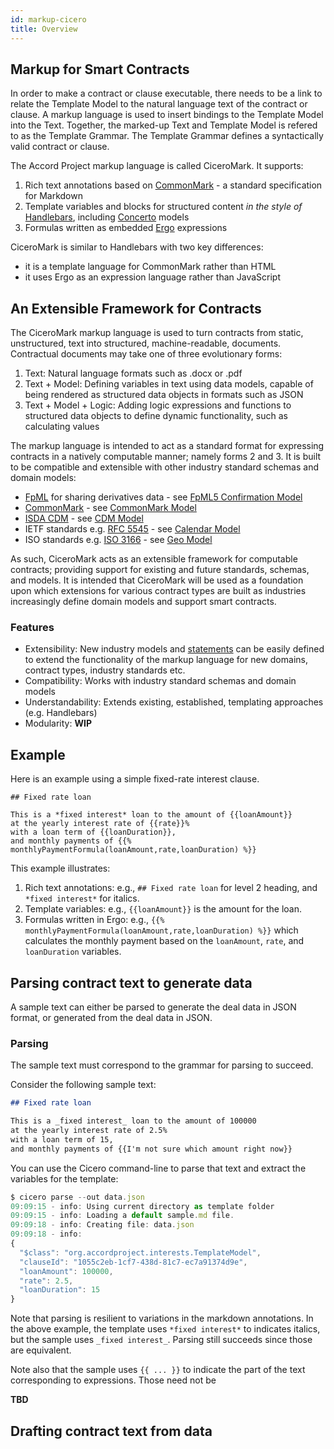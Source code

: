 ```yaml
---
id: markup-cicero
title: Overview
---
```


## Markup for Smart Contracts

In order to make a contract or clause executable, there needs to be a link to relate the Template Model to the natural language text of the contract or clause. A markup language is used to insert bindings to the Template Model into the Text. Together, the marked-up Text and Template Model is refered to as the Template Grammar. The Template Grammar defines a syntactically valid contract or clause.

The Accord Project markup language is called CiceroMark. It supports:
1. Rich text annotations based on [CommonMark](https://commonmark.org) - a standard specification for Markdown
2. Template variables and blocks for structured content _in the style of_ [Handlebars](https://handlebarsjs.com), including [Concerto](https://www.accordproject.org/projects/concerto/) models 
3. Formulas written as embedded [Ergo](https://docs.accordproject.org/docs/logic-ergo.html) expressions

CiceroMark is similar to Handlebars with two key differences:
- it is a template language for CommonMark rather than HTML
- it uses Ergo as an expression language rather than JavaScript

## An Extensible Framework for Contracts

The CiceroMark markup language is used to turn contracts from static, unstructured, text into structured, machine-readable, documents. Contractual documents may take one of three evolutionary forms: 

1. Text: Natural language formats such as .docx or .pdf
2. Text + Model: Defining variables in text using data models, capable of being rendered as structured data objects in formats such as JSON
3. Text + Model + Logic: Adding logic expressions and functions to structured data objects to define dynamic functionality, such as calculating values

The markup language is intended to act as a standard format for expressing contracts in a natively computable manner; namely forms 2 and 3. It is built to be compatible and extensible with other industry standard schemas and domain models:

- [FpML](https://www.fpml.org/) for sharing derivatives data - see [FpML5 Confirmation Model](https://models.accordproject.org/fpml5/confirmation.html)
- [CommonMark](https://commonmark.org/) - see [CommonMark Model](https://models.accordproject.org/markdown/commonmark.html) 
- [ISDA CDM](https://www.isda.org/2019/10/14/isda-common-domain-model/) - see [CDM Model](https://models.accordproject.org/isda/org.isda.cdm.html) 
- IETF standards e.g. [RFC 5545](https://tools.ietf.org/html/rfc5545) - see [Calendar Model](https://models.accordproject.org/calendar/calendar.html)
- ISO standards e.g. [ISO 3166](https://www.iso.org/iso-3166-country-codes.html) - see [Geo Model](https://models.accordproject.org/geo.html)

As such, CiceroMark acts as an extensible framework for computable contracts; providing support for existing and future standards, schemas, and models. It is intended that CiceroMark will be used as a foundation upon which extensions for various contract types are built as industries increasingly define domain models and support smart contracts.  

### Features

- Extensibility: New industry models and [statements](https://docs.accordproject.org/docs/logic-module.html) can be easily defined to extend the functionality of the markup language for new domains, contract types, industry standards etc. 
- Compatibility: Works with industry standard schemas and domain models
- Understandability: Extends existing, established, templating approaches (e.g. Handlebars)
- Modularity: **WIP**

## Example

Here is an example using a simple fixed-rate interest clause.

```tem
## Fixed rate loan

This is a *fixed interest* loan to the amount of {{loanAmount}}
at the yearly interest rate of {{rate}}%
with a loan term of {{loanDuration}},
and monthly payments of {{% monthlyPaymentFormula(loanAmount,rate,loanDuration) %}}
```

This example illustrates:
1. Rich text annotations: e.g., `## Fixed rate loan` for level 2 heading, and `*fixed interest*` for italics.
2. Template variables: e.g., `{{loanAmount}}` is the amount for the loan.
3. Formulas written in Ergo: e.g., `{{% monthlyPaymentFormula(loanAmount,rate,loanDuration) %}}` which calculates the monthly payment based on the `loanAmount`, `rate`, and `loanDuration` variables.

## Parsing contract text to generate data

A sample text can either be parsed to generate the deal data in JSON format, or generated from the deal data in JSON.

### Parsing

The sample text must correspond to the grammar for parsing to succeed.

Consider the following sample text:
```md
## Fixed rate loan

This is a _fixed interest_ loan to the amount of 100000
at the yearly interest rate of 2.5%
with a loan term of 15,
and monthly payments of {{I'm not sure which amount right now}}
```

You can use the Cicero command-line to parse that text and extract the variables for the template:
```js
$ cicero parse --out data.json 
09:09:15 - info: Using current directory as template folder
09:09:15 - info: Loading a default sample.md file.
09:09:18 - info: Creating file: data.json
09:09:18 - info:
{
  "$class": "org.accordproject.interests.TemplateModel",
  "clauseId": "1055c2eb-1cf7-438d-81c7-ec7a91374d9e",
  "loanAmount": 100000,
  "rate": 2.5,
  "loanDuration": 15
}
```

Note that parsing is resilient to variations in the markdown annotations. In the above example, the template uses `*fixed interest*` to indicates italics, but the sample uses `_fixed interest_`. Parsing still succeeds since those are equivalent.

Note also that the sample uses `{{ ... }}` to indicate the part of the text corresponding to expressions. Those need not be 

**TBD**

## Drafting contract text from data

